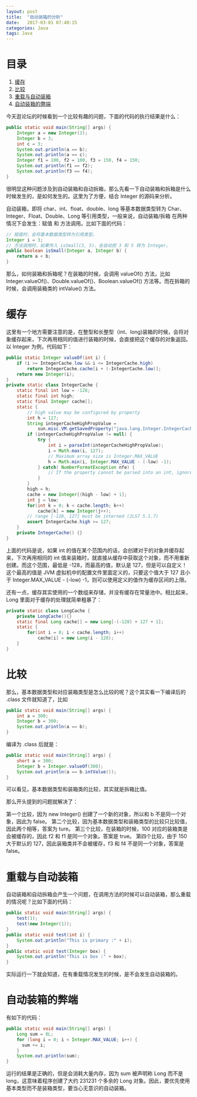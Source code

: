 ```yaml
---
layout: post
title:  "自动装箱的分析"
date:   2017-03-01 07:40:15
categories: Java
tags: Java
---
```


# 目录
1. [缓存](#1)
2. [比较](#2)
3. [重载与自动装箱](#3)
4. [自动装箱的弊端](#4)

今天逛论坛的时候看到一个比较有趣的问题，下面的代码的执行结果是什么：

```java
public static void main(String[] args) {
    Integer a = new Integer(3);
    Integer b = 3; 
    int c = 3;
    System.out.println(a == b);
    System.out.println(a == c);
    Integer f1 = 100, f2 = 100, f3 = 150, f4 = 150;
    System.out.println(f1 == f2);
    System.out.println(f3 == f4);
}
```

很明显这种问题涉及到自动装箱和自动拆箱，那么先看一下自动装箱和拆箱是什么时候发生的，是如何发生的。这里为了方便，结合 Integer 的源码来分析。

自动装箱，即将 char、int、float、double、long 等基本数据类型转为 Char、Integer、Float、Double、Long 等引用类型，一般来说，自动装箱/拆箱 在两种情况下会发生：赋值 和 方法调用。比如下面的代码：

```java
// 赋值时，会将基本数据类型转为引用类型。
Integer i = 3;
// 方法调用时，如果传入 isSmall(3, 5)，会自动把 3 和 5 转为 Integer。
public boolean isSmall(Integer a, Integer b) {
    return a < b;
}
```

那么，如何装箱和拆箱呢？在装箱的时候，会调用 valueOf() 方法，比如 Integer.valueOf()、Double.valueOf()、Boolean.valueOf() 方法等。而在拆箱的时候，会调用装箱类的 intValue() 方法。

<h1 id="1">缓存</h1>

这里有一个地方需要注意的是，在整型和长整型（int、long)装箱的时候，会将对象缓存起来，下次再用相同的值进行装箱的时候，会直接把这个缓存的对象返回。以 Integer 为例，代码如下：

```java
public static Integer valueOf(int i) {
    if (i >= IntegerCache.low && i <= IntegerCache.high)
        return IntegerCache.cache[i + (-IntegerCache.low)];
    return new Integer(i);
}
private static class IntegerCache {
    static final int low = -128;
    static final int high;
    static final Integer cache[];
    static {
        // high value may be configured by property
        int h = 127;
        String integerCacheHighPropValue =
            sun.misc.VM.getSavedProperty("java.lang.Integer.IntegerCache.high");
        if (integerCacheHighPropValue != null) {
            try {
                int i = parseInt(integerCacheHighPropValue);
                i = Math.max(i, 127);
                // Maximum array size is Integer.MAX_VALUE
                h = Math.min(i, Integer.MAX_VALUE - (-low) -1);
            } catch( NumberFormatException nfe) {
                // If the property cannot be parsed into an int, ignore it.
            }
        }
        high = h;
        cache = new Integer[(high - low) + 1];
        int j = low;
        for(int k = 0; k < cache.length; k++)
            cache[k] = new Integer(j++);
        // range [-128, 127] must be interned (JLS7 5.1.7)
        assert IntegerCache.high >= 127;
    }
    private IntegerCache() {}
}
```

上面的代码是说，如果 int 的值在某个范围内的话，会创建对于的对象并缓存起来，下次再用相同的 int 值来装箱时，就直接从缓存中获取这个对象，而不用重新创建。而这个范围，最低是 -128，而最高的值，默认是 127，但是可以自定义！这个最高的值是 JVM 虚拟机中的配置文件里面定义的，只要这个值大于 127 且小于 Integer.MAX_VALUE - (-low) -1，则可以使用定义的值作为缓存区间的上限。

还有一点，缓存其实使用的一个数组来存储，并没有缓存在常量池中。相比起来，Long 里面对于缓存的处理就简单粗暴了：

```java
private static class LongCache {
    private LongCache(){}
    static final Long cache[] = new Long[-(-128) + 127 + 1];
    static {
        for(int i = 0; i < cache.length; i++)
            cache[i] = new Long(i - 128);
    }
}
```
<h1 id="2">比较</h1>

那么，基本数据类型和对应装箱类型是怎么比较的呢？这个其实看一下编译后的 .class 文件就知道了，比如

```java
public static void main(String[] args) {
    int a = 300;
    Integer b = 300;
    System.out.println(a == b);
}
```

编译为 .class 后就是：

```java
public static void main(String[] args) {
    short a = 300;
    Integer b = Integer.valueOf(300);
    System.out.println(a == b.intValue());
}
```

可以看见，基本数据类型和装箱类的比较，其实就是拆箱比值。

那么开头提到的问题就解决了：

第一个比较，因为 new Integer() 创建了一个新的对象，所以和 b 不是同一个对象，因此为 false。
第二个比较，因为基本数据类型和装箱类型的比较只比较值，因此两个相等，答案为 ture。
第三个比较，在装箱的时候，100 对应的装箱类是会被缓存的，因此 f2 和 f1 是同一个对象。答案是 true。
第四个比较，由于 150 大于默认的 127，因此装箱类并不会被缓存，f3 和 f4 不是同一个对象，答案是 false。

<h1 id="3">重载与自动装箱</h1>

自动装箱和自动拆箱会产生一个问题，在调用方法的时候可以自动装箱，那么重载的情况呢？比如下面的代码：

```java
public static void main(String[] args) {
    test(1);
    test(new Integer(1));
}
public static void test(int i) {
    System.out.println("This is primary :" + i);
}
public static void test(Integer box) {
    System.out.println("This is box :" + box);
}
```

实际运行一下就会知道，在有重载情况发生的时候，是不会发生自动装箱的。

<h1 id="4">自动装箱的弊端</h1>

有如下的代码：

```java
public static void main(String[] args) {
  	Long sum = 0L;
  	for (long i = 0; i < Integer.MAX_VALUE; i++) {
      sum += i;
  	}
  	System.out.println(sum);
}
```

运行的结果是正确的，但是会消耗大量内存，因为 sum 被声明称 Long 而不是 long，这意味着程序创建了大约 231231 个多余的 Long 对象。因此，要优先使用基本类型而不是装箱类型，要当心无意识的自动装箱。